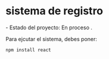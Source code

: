 <h1>sistema de registro</h1> 
- Estado del proyecto: En proceso .


Para ejcutar el sistema, debes poner:

```npm install react```
